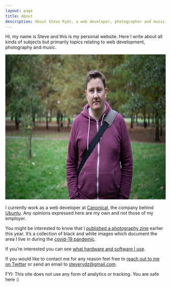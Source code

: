 ```yaml
---
layout: page
title: About
description: About Steve Rydz, a web developer, photographer and musician
---
```


Hi, my name is Steve and this is my personal website. Here I write about all kinds of subjects but primarily topics relating to web development, photography and music.

<img src="/images/portrait.jpg" width="684" height="456" alt="">

I currently work as a web developer at [Canonical](https://canonical.com), the company behind [Ubuntu](https://ubuntu.com). Any opinions expressed here are my own and not those of my employer.

You might be interested to know that I [published a photography zine](https://steverydz.bigcartel.com/product/safe-distance-zine) earlier this year. It&rsquo;s a collection of black and white images which document the area I live in during the [covid-19 pandemic](https://en.wikipedia.org/wiki/COVID-19_pandemic).

If you&rsquo;re interested you can see [what hardware and software I use](/uses).

If you would like to contact me for any reason feel free to [reach out to me on Twitter](https://twitter.com/steverydz) or send an email to [steverydz@gmail.com](mailto:steverydz@gmail.com).

FYI: This site does not use any form of analytics or tracking. You are safe here :)
